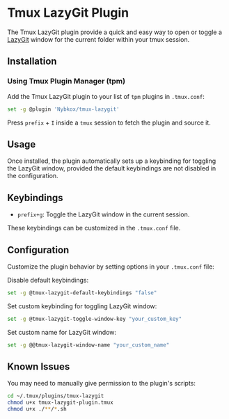 # Tmux LazyGit Plugin

The Tmux LazyGit plugin provide a quick and easy way to open or toggle a [LazyGit](https://github.com/jesseduffield/lazygit) window for the current folder within your tmux session.

## Installation

### Using Tmux Plugin Manager (tpm)

Add the Tmux LazyGit plugin to your list of `tpm` plugins in `.tmux.conf`:

```bash
set -g @plugin 'Nybkox/tmux-lazygit'
```

Press `prefix` + `I` inside a `tmux` session to fetch the plugin and source it.

## Usage

Once installed, the plugin automatically sets up a keybinding for toggling the LazyGit window, provided the default keybindings are not disabled in the configuration.

## Keybindings

- `prefix+g`: Toggle the LazyGit window in the current session.

These keybindings can be customized in the `.tmux.conf` file.

## Configuration

Customize the plugin behavior by setting options in your `.tmux.conf` file:

Disable default keybindings:

```bash
set -g @tmux-lazygit-default-keybindings "false"
```

Set custom keybinding for toggling LazyGit window:

```bash
set -g @tmux-lazygit-toggle-window-key "your_custom_key"
```

Set custom name for LazyGit window:

```bash
set -g @@tmux-lazygit-window-name "your_custom_name"
```

## Known Issues

You may need to manually give permission to the plugin's scripts:

```bash
cd ~/.tmux/plugins/tmux-lazygit
chmod u+x tmux-lazygit-plugin.tmux
chmod u+x ./**/*.sh
```
